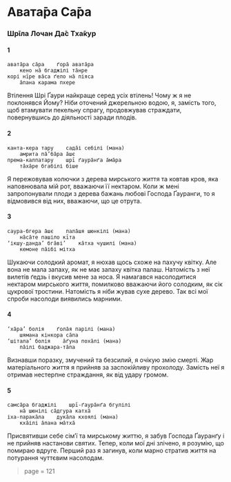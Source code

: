 # Авата̄ра Са̄ра

### Шрīла Лочан Да̄с Тха̄кур

#### 1

    авата̄ра са̄ра    ґора̄ авата̄ра
        кено на̄ бгаджілі та̄нре
    корі нīре ва̄са ґело на̄ піяса
        а̄пана карама пхере

Втілення Шрі Ґаури найкраще серед усіх втілень! Чому ж я не поклонявся Йому? Ніби оточений джерельною водою, я, замість того, щоб втамувати пекельну спрагу, продовжував страждати, повернувшись до діяльності заради плодів.

#### 2

    канта-кера тару    сада̄і себілі (мана)
        амрита па̄’ба̄ра а̄шє
    према-калпатару    шрī ґаура̄нґа а̄ма̄ра
        та̄ха̄ре бгабілі біше

Я пережовував колючки з дерева мирського життя та ковтав кров, яка наповнювала мій рот, вважаючи її нектаром. Коли ж мені запропонували плоди з дерева бажань любові Господа Ґауранги, то я відмовився від них, вважаючи, що це отрута.

#### 3

    саура-бгера а̄шє    пала̄шя шюнкілі (мана)
        на̄са̄те пашіло кīта
    ‘ікшу-данда’ бга̄ві’    ка̄тха чушилі (мана)
        кемоне па̄ібі мітха

Шукаючи солодкий аромат, я нюхав щось схоже на пахучу квітку. Але вона не мала запаху, як не має запаху квітка палаш. Натомість з неї вилетів ґедзь і вкусив мене за носа. Я намагався насолодитися нектаром мирського життя, помилково вважаючи його солодким, як сік цукрової тростини. Натомість я ніби жував сухе дерево. Так всі мої спроби насолоди виявились марними.

#### 4

    ‘ха̄ра’ болія    ґола̄я парілі (мана)
        шямана кінкора са̄па
    ‘шітала’ болія    а̄ґуна поха̄лі (мана)
        па̄ілі баджара-та̄па

Визнавши поразку, змучений та безсилий, я очікую змію смерті. Жар матеріального життя я прийняв за заспокійливу прохолоду. Замість неї я отримав нестерпне страждання, як від удару громом.

#### 5

    самса̄ра бгаджілі    шрī-ґаура̄нґа бгулілі
        на̄ шюнілі са̄дгура катха̄
    іха-парака̄ла    дука̄ла кхоялі (мана)
        кха̄ілі а̄пана ма̄тха̄

Присвятивши себе сімʼї та мирському життю, я забув Господа Ґауранґу і не прийняв настанови святих. Тепер, коли мої дні злічено, я розумію, що помираю вдруге. Перший раз я загинув, коли марно стратив життя на потурання чуттєвим насолодам.


> page = 121